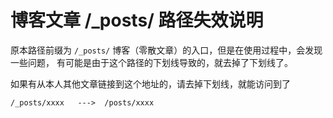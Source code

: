 # 博客文章 /_posts/ 路径失效说明
原本路径前缀为 `/_posts/`  博客（零散文章）的入口，但是在使用过程中，会发现一些问题，
有可能是由于这个路径的下划线导致的，就去掉了下划线了。

如果有从本人其他文章链接到这个地址的，请去掉下划线，就能访问到了

```
/_posts/xxxx   --->  /posts/xxxx
```
